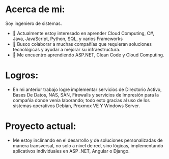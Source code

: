 # Acerca de mi:

Soy ingeniero de sistemas.

- 👀 Actualmente estoy interesado en aprender Cloud Computing, C#, Java, JavaScript, Python, SQL, y varios Frameworks
- 💞️ Busco colaborar a muchas compañías que requieran soluciones tecnológicas y ayudar a mejorar su infraestructura.
- 🌱 Me encuentro aprendiendo ASP.NET, Clean Code y Cloud Computing.

# Logros:
- En mi anterior trabajo logre implementar servicios de Directorio Activo, Bases De Datos, NAS, SAN, Firewalls y servicios de Impresión para la compañía donde venia laborando; todo esto gracias al uso de los sistemas operativos Debian, Proxmox VE Y Windows Server.

# Proyecto actual:
- Me estoy inclinando en el desarrollo y de soluciones personalizadas de manera transversal, no solo a nivel de red, sino lógicas, implementando aplicativos individuales en ASP .NET, Angular o Django.
